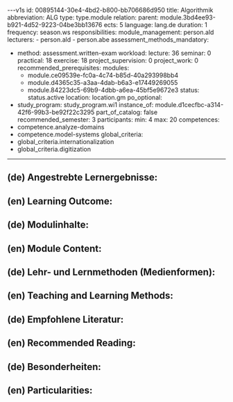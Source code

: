 ---v1s
id: 00895144-30e4-4bd2-b800-bb706686d950
title: Algorithmik
abbreviation: ALG
type: type.module
relation:
  parent: module.3bd4ee93-b921-4d52-9223-04be3bb13676
ects: 5
language: lang.de
duration: 1
frequency: season.ws
responsibilities:
  module_management: person.ald
  lecturers:
    - person.ald
    - person.abe
assessment_methods_mandatory:
  - method: assessment.written-exam
workload:
  lecture: 36
  seminar: 0
  practical: 18
  exercise: 18
  project_supervision: 0
  project_work: 0
recommended_prerequisites:
  modules:
    - module.ce09539e-fc0a-4c74-b85d-40a293998bb4
    - module.d4365c35-a3aa-4dab-b6a3-e17449269055
    - module.84223dc5-69b9-4dbb-a6ea-45bf5e9672e3
status: status.active
location: location.gm
po_optional:
  - study_program: study_program.wi1
    instance_of: module.d1cecfbc-a314-42f6-99b3-be92f22c3295
    part_of_catalog: false
    recommended_semester: 3
participants:
  min: 4
  max: 20
competences:
  - competence.analyze-domains
  - competence.model-systems
global_criteria:
  - global_criteria.internationalization
  - global_criteria.digitization
---

## (de) Angestrebte Lernergebnisse:

## (en) Learning Outcome:

## (de) Modulinhalte:

## (en) Module Content:

## (de) Lehr- und Lernmethoden (Medienformen):

## (en) Teaching and Learning Methods:

## (de) Empfohlene Literatur:

## (en) Recommended Reading:

## (de) Besonderheiten:

## (en) Particularities: